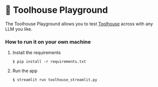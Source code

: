 # 💬 Toolhouse Playground

The Toolhouse Playground allows you to test [Toolhouse](https://toolhouse.ai) across with any LLM you like.

### How to run it on your own machine

1. Install the requirements

   ```
   $ pip install -r requirements.txt
   ```

2. Run the app

   ```
   $ streamlit run toolhouse_streamlit.py
   ```
